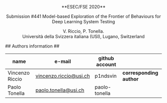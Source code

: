 <center>
**ESEC/FSE 2020**   

Submission #441	
Model-based Exploration of the Frontier of Behaviours for Deep Learning System Testing

V. Riccio, P. Tonella.  
Università della Svizzera italiana (USI), Lugano, Switzerland 
</center>
## Authors information ##

| name              | e-mail                   | github account   |  |
|-------------------|--------------------------|------------------|-----------------------|
| Vincenzo Riccio   | vincenzo.riccio@usi.ch  | p1ndsvin         |**corresponding author**    |
| Paolo Tonella     | paolo.tonella@usi.ch     | paolo-tonella    |                    |
